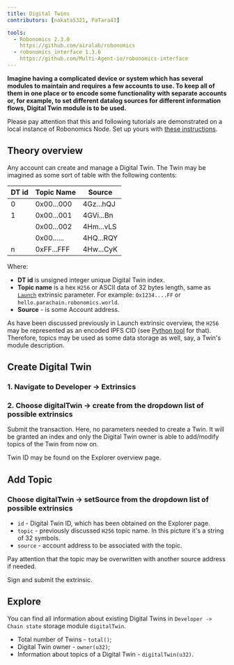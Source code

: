 ```yaml
---
title: Digital Twins
contributors: [nakata5321, PaTara43]

tools:   
  - Robonomics 2.3.0
    https://github.com/airalab/robonomics
  - robonomics_interface 1.3.6
    https://github.com/Multi-Agent-io/robonomics-interface
---
```

  
**Imagine having a complicated device or system which has several modules to maintain and requires a few accounts to use. To keep all of them in one place or to encode some functionality with separate accounts or, for example, to set different datalog sources for different information flows, Digital Twin module is to be used.**

<robo-wiki-note type="warning" title="Dev Node">

  Please pay attention that this and following tutorials are demonstrated on a local instance of Robonomics Node. Set up yours with [these instructions](/docs/run-dev-node).

</robo-wiki-note>

## Theory overview
Any account can create and manage a Digital Twin. The Twin may be imagined as some sort of table with the following contents:

| DT id  | Topic Name 	| Source    	|
|--------|------------	|-----------	|
| 0      | 0x00...000 	| 4Gz...hQJ 	|
| 1      | 0x00...001 	| 4GVi...Bn 	|
| 	      | 0x00...002 	| 4Hm...vLS 	|
| 	      | 0x00...... 	| 4HQ...RQY 	|
| n	  | 0xFF...FFF 	| 4Hw...CyK 	|


Where:
* **DT id** is unsigned integer unique Digital Twin index.
* **Topic name** is a hex `H256` or ASCII data of 32 bytes length, same as [`Launch`](/docs/launch) extrinsic parameter. 
For example: `0x1234....FF` or  `hello.parachain.robonomics.world`.
* **Source** - is some Account address.

<robo-wiki-note type="note" title="Topics">

  As have been discussed previously in Launch extrinsic overview, the `H256` may be represented as an encoded IPFS CID (see
  [Python tool](https://multi-agent-io.github.io/robonomics-interface/modules.html#robonomicsinterface.utils.ipfs_qm_hash_to_32_bytes) for that).
  Therefore, topics may be used as some data storage as well, say, a Twin's module description.

</robo-wiki-note>


## Create Digital Twin

### 1. Navigate to Developer -> Extrinsics

<robo-wiki-picture src="digital-twin/extrinsics.jpg" />

### 2. Choose digitalTwin -> create from the dropdown list of possible extrinsics

<robo-wiki-picture src="digital-twin/twin-create.jpg" />

Submit the transaction. Here, no parameters needed to create a Twin. It will be granted an index and only the Digital Twin owner is able to add/modify topics of the Twin from now on.

Twin ID may be found on the Explorer overview page.

<robo-wiki-picture src="digital-twin/create-log.jpg" />

## Add Topic

### Choose digitalTwin -> setSource from the dropdown list of possible extrinsics

<robo-wiki-picture src="digital-twin/set-topic.jpg" />

* `id` - Digital Twin ID, which has been obtained on the Explorer page.
* `topic` - previously discussed `H256` topic name. In this picture it's a string of 32 symbols.
* `source` - account address to be associated with the topic.

<robo-wiki-note type="note" title="Overwrite">

  Pay attention that the topic may be overwritten with another source address if needed.

</robo-wiki-note>

Sign and submit the extrinsic.

## Explore

You can find all information about existing Digital Twins in `Developer -> Chain state` storage module `digitalTwin`.

- Total number of Twins - `total()`;
- Digital Twin owner - `owner(u32)`;
- Information about topics of a Digital Twin - `digitalTwin(u32)`.

<robo-wiki-picture src="digital-twin/chain-state.jpg" />
